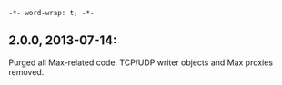 `-*- word-wrap: t; -*-`

## 2.0.0, 2013-07-14:

Purged all Max-related code. TCP/UDP writer objects and Max proxies removed.
